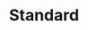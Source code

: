 ---
title: Standard
type: offer
icon: fas fa-cube
image: images/offers/standard.png
color: dark-green
content: Lorem ipsum et dolor
cardinality: 1
---